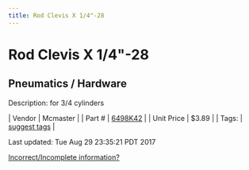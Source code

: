 ```yaml
---
title: Rod Clevis X 1/4"-28
---
```


# Rod Clevis X 1/4"-28
## Pneumatics / Hardware
Description: 	for 3/4 cylinders 

| Vendor | Mcmaster | 
| Part # | [6498K42](https://www.mcmaster.com/#6498K42) | 
| Unit Price | $3.89 | 
| Tags: | [suggest tags](https://docs.google.com/forms/d/e/1FAIpQLSeWyY8v3RgOty-MyWmh9U0iivNYN_molChYyS-0U-o-kOAv_g/viewform) | 

Last updated: Tue Aug 29 23:35:21 PDT 2017

 [Incorrect/Incomplete information?](https://docs.google.com/forms/d/e/1FAIpQLSeWyY8v3RgOty-MyWmh9U0iivNYN_molChYyS-0U-o-kOAv_g/viewform)